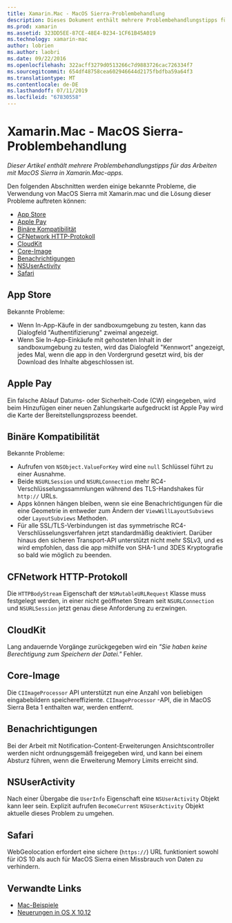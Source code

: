 ```yaml
---
title: Xamarin.Mac - MacOS Sierra-Problembehandlung
description: Dieses Dokument enthält mehrere Problembehandlungstipps für das Arbeiten mit MacOS Sierra in Xamarin.Mac-apps. Tipps beziehen sich auf den Mac App Store, Apple Pay, binäre Kompatibilität, CFNetwork, CloudKit und vieles mehr.
ms.prod: xamarin
ms.assetid: 323DD5EE-87CE-48E4-B234-1CF61B45A019
ms.technology: xamarin-mac
author: lobrien
ms.author: laobri
ms.date: 09/22/2016
ms.openlocfilehash: 322acff3279d0513266c7d9883726cac726334f7
ms.sourcegitcommit: 654df48758cea602946644d2175fbdfba59a64f3
ms.translationtype: MT
ms.contentlocale: de-DE
ms.lasthandoff: 07/11/2019
ms.locfileid: "67830558"
---
```

# <a name="xamarinmac---macos-sierra-troubleshooting"></a>Xamarin.Mac - MacOS Sierra-Problembehandlung

_Dieser Artikel enthält mehrere Problembehandlungstipps für das Arbeiten mit MacOS Sierra in Xamarin.Mac-apps._

Den folgenden Abschnitten werden einige bekannte Probleme, die Verwendung von MacOS Sierra mit Xamarin.mac und die Lösung dieser Probleme auftreten können:

- [App Store](#App-Store)
- [Apple Pay](#Apple-Pay)
- [Binäre Kompatibilität](#Binary-Compatibility)
- [CFNetwork HTTP-Protokoll](#CFNetwork-HTTP-Protocol)
- [CloudKit](#CloudKit)
- [Core-Image](#CoreImage)
- [Benachrichtigungen](#Notifications)
- [NSUserActivity](#NSUserActivity)
- [Safari](#Safari)

<a name="App-Store" />

## <a name="app-store"></a>App Store

Bekannte Probleme:

- Wenn In-App-Käufe in der sandboxumgebung zu testen, kann das Dialogfeld "Authentifizierung" zweimal angezeigt.
- Wenn Sie In-App-Einkäufe mit gehosteten Inhalt in der sandboxumgebung zu testen, wird das Dialogfeld "Kennwort" angezeigt, jedes Mal, wenn die app in den Vordergrund gesetzt wird, bis der Download des Inhalte abgeschlossen ist.

<a name="Apple-Pay" />

## <a name="apple-pay"></a>Apple Pay

Ein falsche Ablauf Datums- oder Sicherheit-Code (CW) eingegeben, wird beim Hinzufügen einer neuen Zahlungskarte aufgedruckt ist Apple Pay wird die Karte der Bereitstellungsprozess beendet.

<a name="Binary-Compatibility" />

## <a name="binary-compatibility"></a>Binäre Kompatibilität

Bekannte Probleme:

- Aufrufen von `NSObject.ValueForKey` wird eine `null` Schlüssel führt zu einer Ausnahme.
- Beide `NSURLSession` und `NSURLConnection` mehr RC4-Verschlüsselungssammlungen während des TLS-Handshakes für `http://` URLs.
- Apps können hängen bleiben, wenn sie eine Benachrichtigungen für die eine Geometrie in entweder zum Ändern der `ViewWillLayoutSubviews` oder `LayoutSubviews` Methoden.
- Für alle SSL/TLS-Verbindungen ist das symmetrische RC4-Verschlüsselungsverfahren jetzt standardmäßig deaktiviert. Darüber hinaus den sicheren Transport-API unterstützt nicht mehr SSLv3, und es wird empfohlen, dass die app mithilfe von SHA-1 und 3DES Kryptografie so bald wie möglich zu beenden.

<a name="CFNetwork-HTTP-Protocol" />

## <a name="cfnetwork-http-protocol"></a>CFNetwork HTTP-Protokoll

Die `HTTPBodyStream` Eigenschaft der `NSMutableURLRequest` Klasse muss festgelegt werden, in einer nicht geöffneten Stream seit `NSURLConnection` und `NSURLSession` jetzt genau diese Anforderung zu erzwingen.

<a name="CloudKit" />

## <a name="cloudkit"></a>CloudKit

Lang andauernde Vorgänge zurückgegeben wird ein _"Sie haben keine Berechtigung zum Speichern der Datei."_ Fehler.

<a name="CoreImage" />

## <a name="core-image"></a>Core-Image

Die `CIImageProcessor` API unterstützt nun eine Anzahl von beliebigen eingabebildern speichereffiziente. `CIImageProcessor` -API, die in MacOS Sierra Beta 1 enthalten war, werden entfernt.

<a name="Notifications" />

## <a name="notifications"></a>Benachrichtigungen

Bei der Arbeit mit Notification-Content-Erweiterungen Ansichtscontroller werden nicht ordnungsgemäß freigegeben wird, und kann bei einem Absturz führen, wenn die Erweiterung Memory Limits erreicht sind.

<a name="NSUserActivity" />

## <a name="nsuseractivity"></a>NSUserActivity

Nach einer Übergabe die `UserInfo` Eigenschaft eine `NSUserActivity` Objekt kann leer sein. Explizit aufrufen `BecomeCurrent` `NSUserActivity` Objekt aktuelle dieses Problem zu umgehen.

<a name="Safari" />

## <a name="safari"></a>Safari

WebGeolocation erfordert eine sichere (`https://`) URL funktioniert sowohl für iOS 10 als auch für MacOS Sierra einen Missbrauch von Daten zu verhindern.







## <a name="related-links"></a>Verwandte Links

- [Mac-Beispiele](https://developer.xamarin.com/samples/mac/)
- [Neuerungen in OS X 10.12](https://developer.apple.com/library/prerelease/content/releasenotes/MacOSX/WhatsNewInOSX/Articles/OSXv10.html#//apple_ref/doc/uid/TP40017145-SW1)
